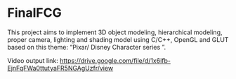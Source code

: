 # FinalFCG
 This project aims to implement 3D object modeling, hierarchical modeling, proper camera, lighting and shading model using C/C++, OpenGL and GLUT based on this theme: “Pixar/ Disney Character series ”. 
 
 Video output link: https://drive.google.com/file/d/1x6ifb-EjnFqFWa0ttutyaFR5NGAgUzfr/view
